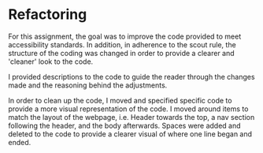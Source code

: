 # Refactoring

For this assignment, the goal was to improve the code provided to meet accessibility standards. In addition, in adherence to the scout rule, the structure of the coding was changed in order to provide a clearer and 'cleaner' look to the code.

I provided descriptions to the code to guide the reader through the changes made and the reasoning behind the adjustments.

In order to clean up the code, I moved and specified specific code to provide a more visual representation of the code. I moved around items to match the layout of the webpage, i.e. Header towards the top, a nav section following the header, and the body afterwards. Spaces were added and deleted to the code to provide a clearer visual of where one line began and ended.